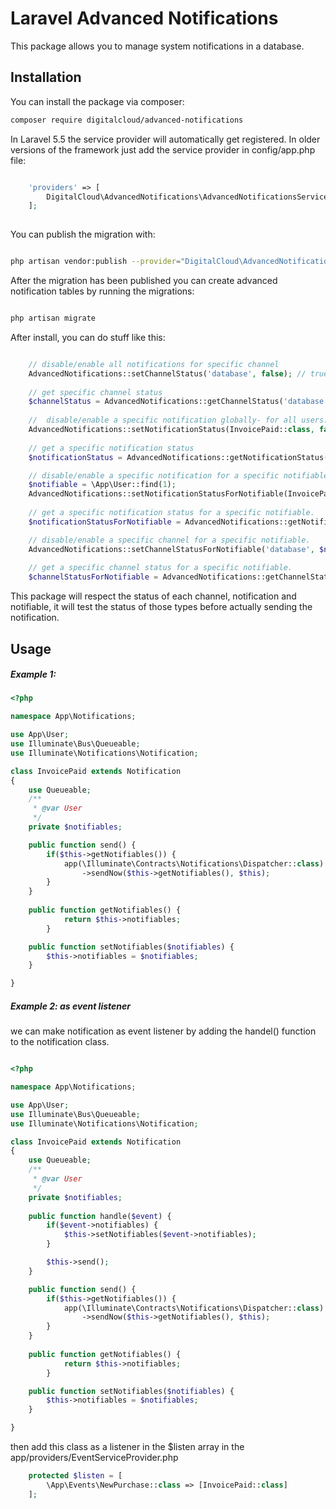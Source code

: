 # Laravel Advanced Notifications
This package allows you to manage system notifications in a database.

## Installation

You can install the package via composer:

```bash
composer require digitalcloud/advanced-notifications
```

In Laravel 5.5 the service provider will automatically get registered. In older versions of the framework just add the service provider in config/app.php file:

```php

    'providers' => [
        DigitalCloud\AdvancedNotifications\AdvancedNotificationsServiceProvider::class,
    ];
    
```

You can publish the migration with:

```bash

php artisan vendor:publish --provider="DigitalCloud\AdvancedNotifications\AdvancedNotificationsServiceProvider" --tag="migrations"

```

After the migration has been published you can create advanced notification tables by running the migrations:

```bash

php artisan migrate

```

After install, you can do stuff like this:

```php

    // disable/enable all notifications for specific channel
    AdvancedNotifications::setChannelStatus('database', false); // true to enable
    
    // get specific channel status
    $channelStatus = AdvancedNotifications::getChannelStatus('database');
    
    //  disable/enable a specific notification globally- for all users.
    AdvancedNotifications::setNotificationStatus(InvoicePaid::class, false); // true to enable
    
    // get a specific notification status
    $notificationStatus = AdvancedNotifications::getNotificationStatus(InvoicePaid::class);

    // disable/enable a specific notification for a specific notifiable.
    $notifiable = \App\User::find(1);
    AdvancedNotifications::setNotificationStatusForNotifiable(InvoicePaid::class, $notifiable, false); // true to enable
    
    // get a specific notification status for a specific notifiable.
    $notificationStatusForNotifiable = AdvancedNotifications::getNotificationStatusForNotifiable(InvoicePaid::class, $notifiable);

    // disable/enable a specific channel for a specific notifiable.
    AdvancedNotifications::setChannelStatusForNotifiable('database', $notifiable, false); // true to enable
    
    // get a specific channel status for a specific notifiable.
    $channelStatusForNotifiable = AdvancedNotifications::getChannelStatusForNotifiable('database', $notifiable);

```

This package will respect the status of each channel, notification and notifiable, it will test the status of those types before actually sending the notification.

## Usage
##### Example 1:


```php
<?php

namespace App\Notifications;

use App\User;
use Illuminate\Bus\Queueable;
use Illuminate\Notifications\Notification;

class InvoicePaid extends Notification
{
    use Queueable;
    /**
     * @var User
     */
    private $notifiables;

    public function send() {
        if($this->getNotifiables()) {
            app(\Illuminate\Contracts\Notifications\Dispatcher::class)
                ->sendNow($this->getNotifiables(), $this);
        }
    }
    
    public function getNotifiables() {
            return $this->notifiables;
        }

    public function setNotifiables($notifiables) {
        $this->notifiables = $notifiables;
    }

}

```

##### Example 2: as event listener

we can make notification as event listener by adding the handel() function to the notification class.

```php

<?php

namespace App\Notifications;

use App\User;
use Illuminate\Bus\Queueable;
use Illuminate\Notifications\Notification;

class InvoicePaid extends Notification
{
    use Queueable;
    /**
     * @var User
     */
    private $notifiables;
    
    public function handle($event) {
        if($event->notifiables) {
            $this->setNotifiables($event->notifiables);
        }

        $this->send();
    }

    public function send() {
        if($this->getNotifiables()) {
            app(\Illuminate\Contracts\Notifications\Dispatcher::class)
                ->sendNow($this->getNotifiables(), $this);
        }
    }
    
    public function getNotifiables() {
            return $this->notifiables;
        }

    public function setNotifiables($notifiables) {
        $this->notifiables = $notifiables;
    }

}

```

then add this class as a listener in the $listen array in the app/providers/EventServiceProvider.php

```php
    protected $listen = [
        \App\Events\NewPurchase::class => [InvoicePaid::class]
    ];

```

